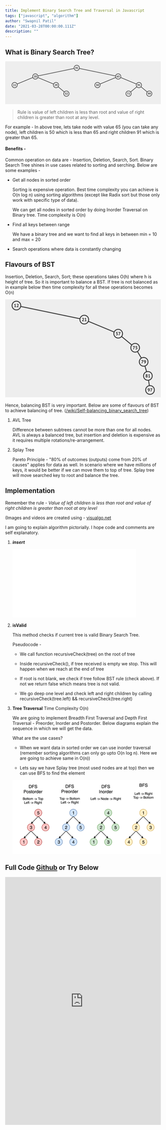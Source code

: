 ```yaml
---
title: Implement Binary Search Tree and Traversal in Javascript
tags: ["javascript", "algorithm"]
author: "Swapnil Patil"
date: "2021-03-28T00:00:00.111Z"
description: ""
---
```


## What is Binary Search Tree?

![Balanced Binary Search Tree](balanced.png)

> Rule is value of left children is less than root and value of right children is greater than root at any level.

For example - In above tree, lets take node with value 65 (you can take any node), left children is 50 which is less than 65 and right children 91 which is greater than 65.

#### Benefits - 

Common operation on data are - Insertion, Deletion, Search, Sort.
Binary Search Tree shines in use cases related to sorting and serching. Below are some examples - 

* Get all nodes in sorted order

    Sorting is expensive operation. Best time complexity you can achieve is O(n log n) using sorting algorithms (except like Radix sort but those only work with specific type of data). 

    We can get all nodes in sorted order by doing Inorder Traversal on Binary tree. Time complexity is O(n)

- Find all keys between range

    We have a binary tree and we want to find all keys in between min = 10 and max = 20

- Search operations where data is constantly changing

## Flavours of BST

Insertion, Deletion, Search, Sort; these operations takes O(h) where h is height of tree. So it is important to balance a BST. If tree is not balanced as in example below then time complexity for all these operations becomes O(n)

 

![Unbalanced Binary Search Tree](./unbalanced.png)

Hence, balancing BST is very important. Below are some of flavours of BST to achieve balancing of tree. (<a href="https://en.wikipedia.org/wiki/Self-balancing_binary_search_tree" target="_blank">/wiki/Self-balancing_binary_search_tree</a>)

1. AVL Tree

    Difference between subtrees cannot be more than one for all nodes. AVL is always a balanced tree, but insertion and deletion is expensive as it requires multiple rotations/re-arrangement.

2. Splay Tree

    Pareto Principle - "80% of outcomes (outputs) come from 20% of causes" applies for data as well. In scenario where we have millions of keys, it would be better if we can move them to top of tree. Splay tree will move searched key to root and balance the tree. 

## Implementation 

Remember the rule - *Value of left children is less than root and value of right children is greater than root at any level*

(Images and videos are created using - <a href="https://visualgo.net/" target="_blank">visualgo.net</a>

I am going to explain algorithm pictorially. I hope code and comments are self explanatory.

1. ***insert***

    <iframe frameborder="0" src="/video/?file=bst.mp4" width="400" height="220"></iframe>

2. **isValid**

    This method checks if current tree is valid Binary Search Tree. 

    Pseudocode - 

    * We call function recursiveCheck(tree) on the root of tree

    * Inside recursiveCheck(), if tree received is empty we stop. This will happen when we reach at the end of tree

    * If root is not blank, we check if tree follow BST rule (check above). If not we return false which means tree is not valid.

    * We go deep one level and check left and right children by calling recursiveCheck(tree.left) && recursiveCheck(tree.right)

3. **Tree Traversal** Time Complexity O(n)

    We are going to implement Breadth First Traversal and Depth First Traversal - Preorder, Inorder and Postorder. Below diagrams explain the sequence in which we will get the data.

    What are the use cases? 

    * When we want data in sorted order we can use inorder traversal (remember sorting algorithms can only go upto O(n log n). Here we are going to achieve same in O(n))

    * Lets say we have Splay tree (most used nodes are at top) then we can use BFS to find the element 

    ![Tree Traversal](./traversal.png)

## Full Code <a href="https://github.com/swapnil00patil/js-algo/blob/master/binary-search-tree/bst.js" target="_blank">Github</a> or Try Below
<iframe frameborder="0" width="100%" height="800px" src="https://replit.com/@swapnil00patil/BinarySearchTree?lite=true"></iframe>